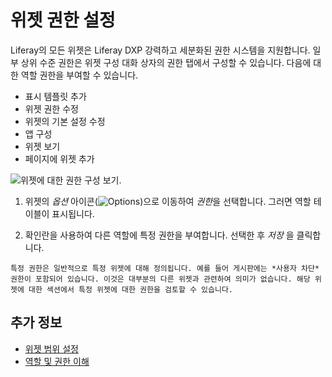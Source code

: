 # 위젯 권한 설정

Liferay의 모든 위젯은 Liferay DXP 강력하고 세분화된 권한 시스템을 지원합니다. 일부 상위 수준 권한은 위젯 구성 대화 상자의 권한 탭에서 구성할 수 있습니다. 다음에 대한 역할 권한을 부여할 수 있습니다.

- 표시 템플릿 추가
- 위젯 권한 수정
- 위젯의 기본 설정 수정
- 앱 구성
- 위젯 보기
- 페이지에 위젯 추가

![위젯에 대한 권한 구성 보기.](./setting-widget-permissions/images/01.png)

1. 위젯의 *옵션* 아이콘(![Options](../../../../images/icon-app-options.png))으로 이동하여 *권한*을 선택합니다. 그러면 역할 테이블이 표시됩니다.

1. 확인란을 사용하여 다른 역할에 특정 권한을 부여합니다. 선택한 후 *저장* 을 클릭합니다.

```{note}
특정 권한은 일반적으로 특정 위젯에 대해 정의됩니다. 예를 들어 게시판에는 *사용자 차단* 권한이 포함되어 있습니다. 이것은 대부분의 다른 위젯과 관련하여 의미가 없습니다. 해당 위젯에 대한 섹션에서 특정 위젯에 대한 권한을 검토할 수 있습니다.
```

## 추가 정보

- [위젯 범위 설정](./setting-widget-scopes.md)
- [역할 및 권한 이해](../../../../users-and-permissions/roles-and-permissions/understanding-roles-and-permissions.md)
